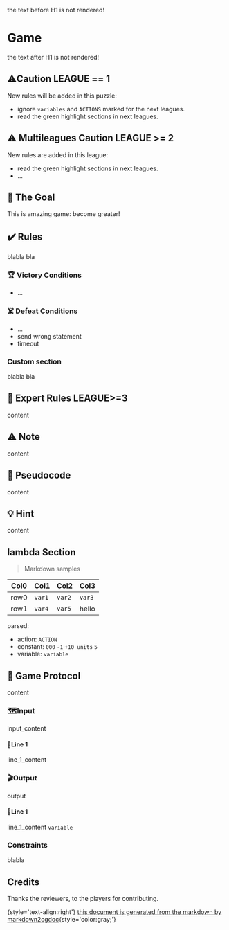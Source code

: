 the text before H1 is not rendered!

# Game

the text after H1 is not rendered!

## ⚠️Caution LEAGUE == 1

New rules will be added in this puzzle:

* ignore `variables` and `ACTIONS` marked for the next leagues.
* read the green highlight sections in next leagues.

## ⚠️ Multileagues Caution LEAGUE >= 2


New rules are added in this league:

* read the green highlight sections in next leagues.
* ...

## 🎯 The Goal

This is amazing game: become greater!

## ✔️ Rules

blabla bla

### 🏆 Victory Conditions

* ...

### ☠️ Defeat Conditions

* ...
* send wrong statement
* timeout

### Custom section

blabla bla

## 🐯 Expert Rules LEAGUE>=3

content

## ⚠️ Note

content

## 📝 Pseudocode

content

## 💡 Hint

content

## lambda Section

> Markdown samples

| Col0  | Col1      | Col2      | Col3      |
|-------|-----------|-----------|-----------|
|row0   | `var1`    | `var2`    | `var3`    |
|row1   | `var4`    | `var5`    | hello     |


parsed:

* action: `ACTION`
* constant: `000` `-1` `+10 units` `5` 
* variable: `variable`

## 🧾 Game Protocol

content

### 🗺️Input

input_content

#### 📑Line 1

line_1_content

### 🎬Output

output

#### 📑Line 1

line_1_content `variable`

### Constraints

blabla

## Credits

Thanks the reviewers, to the players for contributing.

{style='text-align:right'}
[this document is generated from the markdown by markdown2cgdoc](https://github.com/marcgardent/markdown2cgdoc){style='color:gray;'}